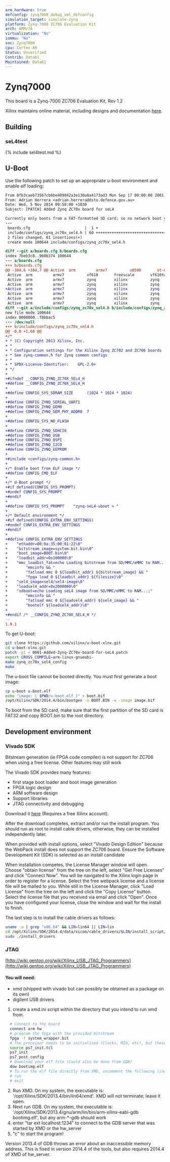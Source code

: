 ```yaml
---
arm_hardware: true
defconfig: zynq7000_debug_xml_defconfig
simulation_target: simulate-zynq
platform: Zynq-7000 ZC706 Evaluation Kit
arch: ARMv7A
virtualization: "No"
iommu: "No"
soc: Zynq7000
cpu: Cortex-A9
Status: Unverified
Contrib: Data61
Maintained: Data61
---
```


# Zynq7000

This board is a Zynq-7000 ZC706 Evaluation Kit, Rev 1.2

Xilinx maintains online material, including designs and documentation [here](www.xilinx.com/zc706).

## Building
### seL4test

{% include sel4test.md %}

## U-Boot

Use the following patch to set up an appropriate u-boot environment and enable elf loading:

```patch
From 8fb3caeb735b7cb6be409842a3e130a8a4173ad3 Mon Sep 17 00:00:00 2001
From: Adrian Herrera <adrian.herrera@dsto.defence.gov.au>
Date: Wed, 5 Nov 2014 09:58:00 +1030
Subject: [PATCH] Added Zynq ZC70x board for seL4

Currently only boots from a FAT-formatted SD card; so no network boot yet
---
 boards.cfg                        |  1 +
 include/configs/zynq_zc70x_sel4.h | 60 +++++++++++++++++++++++++++++++++++++++
 2 files changed, 61 insertions(+)
 create mode 100644 include/configs/zynq_zc70x_sel4.h

diff --git a/boards.cfg b/boards.cfg
index 7beb3c8..960b374 100644
--- a/boards.cfg
+++ b/boards.cfg
@@ -384,6 +384,7 @@ Active  arm         armv7          u8500       st-ericsson     u8500
 Active  arm         armv7          vf610       freescale       vf610twr            vf610twr                              vf610twr:IMX_CONFIG=board/freescale/vf610twr/imximage.cfg                                                                         Alison Wang <b18965@freescale.com>
 Active  arm         armv7          zynq        xilinx          zynq                zynq_microzed                        -                                                                                                                                  Michal Simek <monstr@monstr.eu>:Jagannadha Sutradharudu Teki <jaganna@xilinx.com>
 Active  arm         armv7          zynq        xilinx          zynq                zynq_zc70x                           -                                                                                                                                  Michal Simek <monstr@monstr.eu>:Jagannadha Sutradharudu Teki <jaganna@xilinx.com>
+Active  arm         armv7          zynq        xilinx          zynq                zynq_zc70x_sel4                      -                                                                                                                                  Adrian Herrera <adrian.herrera@dsto.defence.gov.au>
 Active  arm         armv7          zynq        xilinx          zynq                zynq_zc770_XM010                     zynq_zc770:ZC770_XM010                                                                                                             Michal Simek <monstr@monstr.eu>:Jagannadha Sutradharudu Teki <jaganna@xilinx.com>
 Active  arm         armv7          zynq        xilinx          zynq                zynq_zc770_XM011                     zynq_zc770:ZC770_XM011                                                                                                             Michal Simek <michal.simek@xilinx.com>
 Active  arm         armv7          zynq        xilinx          zynq                zynq_zc770_XM012                     zynq_zc770:ZC770_XM012                                                                                                             Michal Simek <monstr@monstr.eu>:Jagannadha Sutradharudu Teki <jaganna@xilinx.com>
diff --git a/include/configs/zynq_zc70x_sel4.h b/include/configs/zynq_zc70x_sel4.h
new file mode 100644
index 0000000..f8bbac5
--- /dev/null
+++ b/include/configs/zynq_zc70x_sel4.h
@@ -0,0 +1,60 @@
+/*
+ * (C) Copyright 2013 Xilinx, Inc.
+ *
+ * Configuration settings for the Xilinx Zynq ZC702 and ZC706 boards
+ * See zynq-common.h for Zynq common configs
+ *
+ * SPDX-License-Identifier:	GPL-2.0+
+ */
+
+#ifndef __CONFIG_ZYNQ_ZC70X_SEL4_H
+#define __CONFIG_ZYNQ_ZC70X_SEL4_H
+
+#define CONFIG_SYS_SDRAM_SIZE		(1024 * 1024 * 1024)
+
+#define CONFIG_ZYNQ_SERIAL_UART1
+#define CONFIG_ZYNQ_GEM0
+#define CONFIG_ZYNQ_GEM_PHY_ADDR0	7
+
+#define CONFIG_SYS_NO_FLASH
+
+#define CONFIG_ZYNQ_SDHCI0
+#define CONFIG_ZYNQ_USB
+#define CONFIG_ZYNQ_QSPI
+#define CONFIG_ZYNQ_I2C0
+#define CONFIG_ZYNQ_EEPROM
+
+#include <configs/zynq-common.h>
+
+/* Enable boot from ELF image */
+#define CONFIG_CMD_ELF
+
+/* U-Boot prompt */
+#if defined(CONFIG_SYS_PROMPT)
+#undef CONFIG_SYS_PROMPT
+#endif
+
+#define CONFIG_SYS_PROMPT    "zynq-seL4-uboot > "
+
+/* Default environment */
+#if defined(CONFIG_EXTRA_ENV_SETTINGS)
+#undef CONFIG_EXTRA_ENV_SETTINGS
+#endif
+
+#define CONFIG_EXTRA_ENV_SETTINGS                                           \
+    "ethaddr=00:0a:35:00:01:22\0"                                           \
+    "bitstream_image=system.bit.bin\0"                                      \
+    "boot_image=BOOT.bin\0"                                                 \
+    "loadbit_addr=0x100000\0"                                               \
+    "mmc_loadbit_fat=echo Loading bitstream from SD/MMC/eMMC to RAM...;"    \
+        "mmcinfo && "                                                       \
+        "fatload mmc 0 ${loadbit_addr} ${bitstream_image} && "              \
+        "fpga load 0 ${loadbit_addr} ${filesize}\0"                         \
+    "sel4_image=sel4/sel4-image\0"                                          \
+    "loadsel4_addr=0x2080000\0"                                             \
+    "sdboot=echo Loading seL4 image from SD/MMC/eMMC to RAM...;"            \
+        "mmcinfo && "                                                       \
+        "fatload mmc 0 ${loadsel4_addr} ${sel4_image} && "                  \
+        "bootelf ${loadsel4_addr}\0"
+
+#endif /* __CONFIG_ZYNQ_ZC70X_SEL4_H */
-- 
1.9.1
```

To get U-boot:

```bash
git clone https://github.com/xilinx/u-boot-xlnx.git
cd u-boot-xlnx.git
patch -p1 < 0001-Added-Zynq-ZC70x-board-for-seL4.patch
export CROSS_COMPILE=arm-linux-gnueabi-
make zynq_zc70x_sel4_config
make
```

The u-boot file cannot be booted directly. You must first generate a boot image:

```bash
cp u-boot u-boot.elf
echo "image: { $PWD/u-boot.elf }" > boot.bif
/opt/Xilinx/SDK/2014.4/bin/bootgen -o BOOT.BIN -w -image image.bif
```

To boot from the SD card, make sure that the first partition of the SD card is FAT32 and copy BOOT.bin to the root directory.

## Development environment

### Vivado SDK

Bitstream generation (ie FPGA code compiler) is not support for ZC706 when using a free license. Other features may still work

The Vivado SDK provides many features:

- first stage boot loader and boot image generation
- FPGA logic design
- ARM software design
- Support libraries
- JTAG connectivity and debugging

Download it [here](http://www.xilinx.com/support/download.html) (Requires a free Xilinx account).

After the download completes, extract and/or run the install program. You should run as root to install cable drivers, otherwise, they can be installed independently later.

When provided with install options, select "Vivado Design Edition" because the WebPack install does not support the ZC706 board. Ensure the Software Development Kit (SDK) is selected as an install candidate

When installation competes, the License Manager window will open. Choose "obtain license" from the tree on the left, select "Get Free Licenses" and click "Connect Now". You will be navigated to the Xilinx login page in order to register for a license. Select the free webpack license and a license file will be mailed to you. While still in the License Manager, click "Load License" from the tree on the left and click the "Copy License" button. Select the license file that you received via email and click "Open". Once you have configured your license, close the window and wait for the install to finish.

The last step is to install the cable drivers as follows:

```bash
uname -a | grep "x86_64" && LIN=lin64 || LIN=lin
cd /opt/Xilinx/SDK/2014.4/data/xicom/cable_drivers/$LIN/install_script/install_drivers
sudo ./install_drivers
```

### JTAG

[http://wiki.gentoo.org/wiki/Xilinx_USB_JTAG_Programmers](http://wiki.gentoo.org/wiki/Xilinx_USB_JTAG_Programmers)

#### You will need:

- xmd (shipped with vivado but can possibly be obtained as a package on its own)
- digilent USB drivers

1. create a xmd.ini script within the directory that you intend to run xmd from.
```bash
  # Connect to the board
  connect arm hw
  # program the fpga with the provided bitstream
  fpga -f system_wrapper.bit
  # The processor needs to be initialised (Clocks, MIO, etc), but these depend on the bitstream! ps7_init.tcl was generated with the bitstream. Load and execute this script to configure the processor.
  source ps7_init.tcl
  ps7_init
  ps7_post_config
  # Download your elf file (Could also be done from GDB)
  dow bootimg.elf
  # To run the elf file directly from XMD, uncomment the following lines
  # run
  # exit
```
2. Run XMD. On my system, the executable is: '/opt/Xilinx/SDK/2013.4/bin/lin64/xmd'. XMD will not terminate; leave it open.
3. Next run GDB. On my system, the executable is: '/opt/Xilinx/SDK/2013.4/gnu/arm/lin/bin/arm-xilinx-eabi-gdb bootimg.elf', but any arm-*-gdb should work
4. enter "tar ext localhost:1234" to connect to the GDB server that was started by XMD or the hw_server
5. "c" to start the program!

Version 2013.4 of GDB throws an error about an inaccessible memory address. This is fixed in version 2014.4 of the tools, but also requires 2014.4 of XMD of hw_server. 




